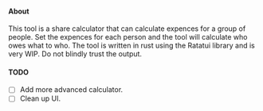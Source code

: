 #### About

This tool is a share calculator that can calculate expences for a group of people. Set the expences for each person and the tool will calculate who owes what to who. The tool is written in rust using the Ratatui library and is very WIP. Do not blindly trust the output.

#### TODO

-[ ] Add more advanced calculator.
-[ ] Clean up UI.
